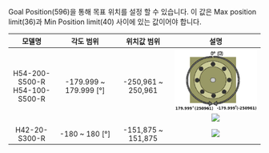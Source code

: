Goal Position(596)을 통해 목표 위치를 설정 할 수 있습니다.
이 값은 Max position limit(36)과 Min Position limit(40) 사이에 있는 값이어야 합니다.

|모델명|각도 범위|위치값 범위| 설명 |
| :-------: | :--------: | :--------: | :--------: |
|H54-200-S500-R<br />H54-100-S500-R|-179.999 ~ 179.999 [&deg;]|-250,961 ~ 250,961|![](/assets/images/dxl/pro/h54_angle_position.png)<br />![](/assets/images/dxl/pro/pro_goal_angle_formula.png)|
|H42-20-S300-R|-180 ~ 180 [&deg;]|-151,875 ~ 151,875|![](/assets/images/dxl/pro/h42_angle_position.png)
